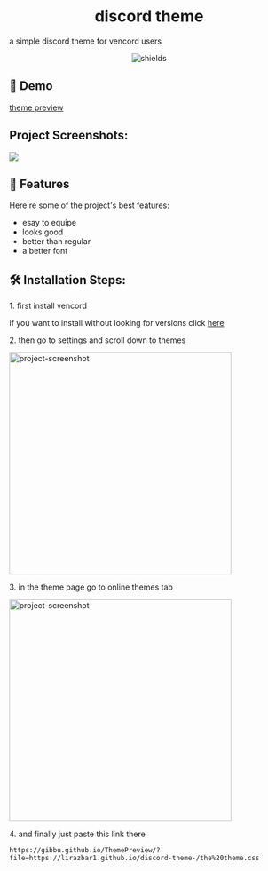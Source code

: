 <h1 align="center" id="title">discord theme</h1>

<p id="description">a simple discord theme for vencord users</p>

<p align="center"><img src="https://img.shields.io/badge/theme-preview-blue?link=https%3A%2F%2Fgibbu.github.io%2FThemePreview%2F%3Ffile%3Dhttps%3A%2F%2Flirazbar1.github.io%2Fdiscord-theme-%2Fthe%2520theme.css" alt="shields"></p>

<h2>🚀 Demo</h2>

[theme preview](https://gibbu.github.io/ThemePreview/?file=https://lirazbar1.github.io/discord-theme-/the%20theme.css )

<h2>Project Screenshots:</h2>

<img src="https://i.postimg.cc/zvBdJtp8/image.png">

  
  
<h2>🧐 Features</h2>

Here're some of the project's best features:

*   esay to equipe
*   looks good
*   better than regular
*   a better font

<h2>🛠️ Installation Steps:</h2>

<p>1. first install vencord</p>


if you want to install without looking for versions click [here]([https://gibbu.github.io/ThemePreview/?file=https://lirazbar1.github.io/discord-theme-/the%20theme.css](https://vencord.dev/download/) )


<p>2. then go to settings and scroll down to themes</p>
<img src="https://i.postimg.cc/nh0xFz4J/image.png" alt="project-screenshot" width="400" height="400/">
<p>3. in the theme page go to online themes tab</p>
<img src="https://i.postimg.cc/HkYDDGPR/image.png" alt="project-screenshot" width="400" height="400/">
<p>4. and finally just paste this link there</p>

```
https://gibbu.github.io/ThemePreview/?file=https://lirazbar1.github.io/discord-theme-/the%20theme.css
```
